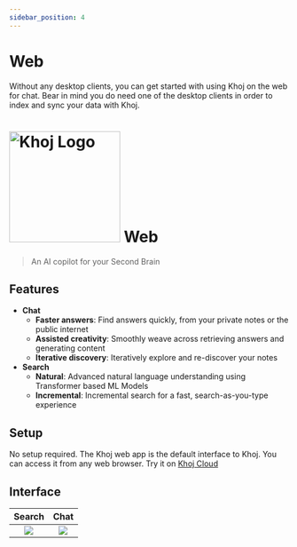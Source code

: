```yaml
---
sidebar_position: 4
---
```


# Web

Without any desktop clients, you can get started with using Khoj on the web for chat. Bear in mind you do need one of the desktop clients in order to index and sync your data with Khoj.

<h1><img src="/img/khoj-logo-sideways-500.png" width="200" alt="Khoj Logo" /> Web</h1>

> An AI copilot for your Second Brain

## Features
- **Chat**
  - **Faster answers**: Find answers quickly, from your private notes or the public internet
  - **Assisted creativity**: Smoothly weave across retrieving answers and generating content
  - **Iterative discovery**: Iteratively explore and re-discover your notes
- **Search**
  - **Natural**: Advanced natural language understanding using Transformer based ML Models
  - **Incremental**: Incremental search for a fast, search-as-you-type experience

## Setup
No setup required. The Khoj web app is the default interface to Khoj. You can access it from any web browser. Try it on [Khoj Cloud](https://app.khoj.dev)

## Interface

| Search | Chat |
|:------:|:----:|
| ![](/img/khoj_search_on_web.png) | ![](/img/khoj_chat_on_web.png) |
